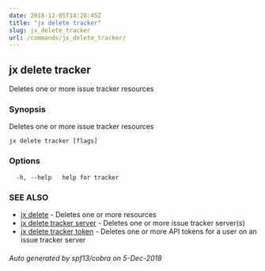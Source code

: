 ```yaml
---
date: 2018-12-05T14:28:45Z
title: "jx delete tracker"
slug: jx_delete_tracker
url: /commands/jx_delete_tracker/
---
```

## jx delete tracker

Deletes one or more issue tracker resources

### Synopsis

Deletes one or more issue tracker resources

```
jx delete tracker [flags]
```

### Options

```
  -h, --help   help for tracker
```

### SEE ALSO

* [jx delete](/commands/jx_delete/)	 - Deletes one or more resources
* [jx delete tracker server](/commands/jx_delete_tracker_server/)	 - Deletes one or more issue tracker server(s)
* [jx delete tracker token](/commands/jx_delete_tracker_token/)	 - Deletes one or more API tokens for a user on an issue tracker server

###### Auto generated by spf13/cobra on 5-Dec-2018
